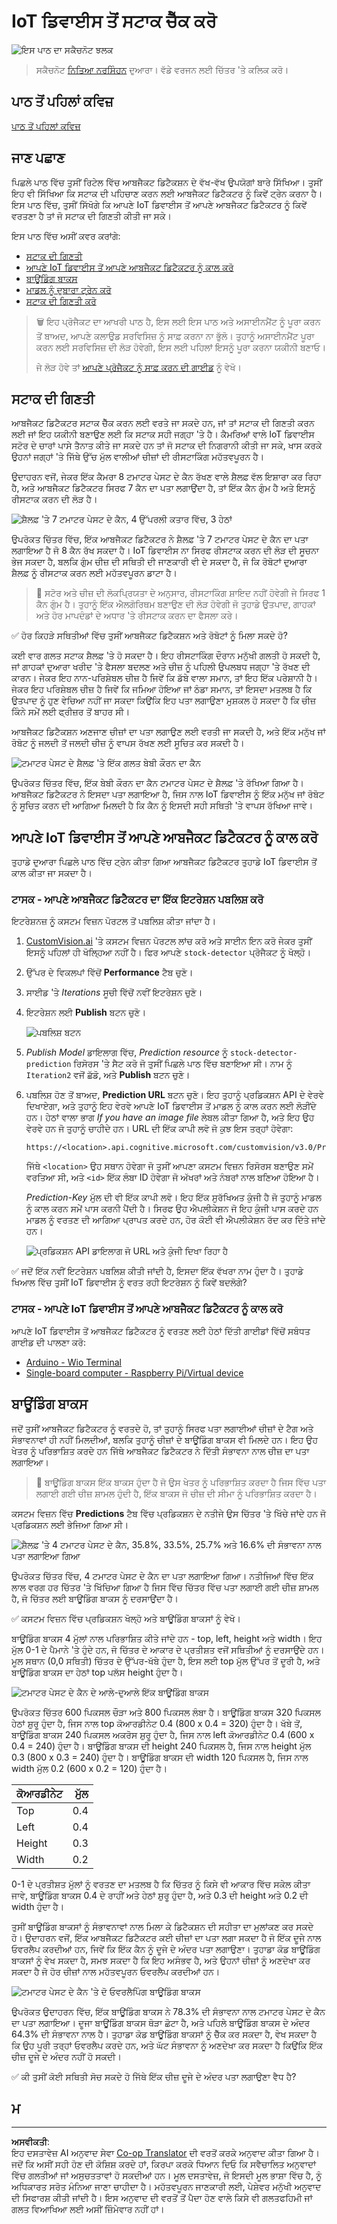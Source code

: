 <!--
CO_OP_TRANSLATOR_METADATA:
{
  "original_hash": "1c9e5fa8b7be726c75a97232b1e41c97",
  "translation_date": "2025-08-27T09:53:47+00:00",
  "source_file": "5-retail/lessons/2-check-stock-device/README.md",
  "language_code": "pa"
}
-->
# IoT ਡਿਵਾਈਸ ਤੋਂ ਸਟਾਕ ਚੈੱਕ ਕਰੋ

![ਇਸ ਪਾਠ ਦਾ ਸਕੈਚਨੋਟ ਝਲਕ](../../../../../translated_images/lesson-20.0211df9551a8abb300fc8fcf7dc2789468dea2eabe9202273ac077b0ba37f15e.pa.jpg)

> ਸਕੈਚਨੋਟ [ਨਿਤਿਆ ਨਰਸਿੰਹਨ](https://github.com/nitya) ਦੁਆਰਾ। ਵੱਡੇ ਵਰਜਨ ਲਈ ਚਿੱਤਰ 'ਤੇ ਕਲਿਕ ਕਰੋ।

## ਪਾਠ ਤੋਂ ਪਹਿਲਾਂ ਕਵਿਜ਼

[ਪਾਠ ਤੋਂ ਪਹਿਲਾਂ ਕਵਿਜ਼](https://black-meadow-040d15503.1.azurestaticapps.net/quiz/39)

## ਜਾਣ ਪਛਾਣ

ਪਿਛਲੇ ਪਾਠ ਵਿੱਚ ਤੁਸੀਂ ਰਿਟੇਲ ਵਿੱਚ ਆਬਜੈਕਟ ਡਿਟੈਕਸ਼ਨ ਦੇ ਵੱਖ-ਵੱਖ ਉਪਯੋਗਾਂ ਬਾਰੇ ਸਿੱਖਿਆ। ਤੁਸੀਂ ਇਹ ਵੀ ਸਿੱਖਿਆ ਕਿ ਸਟਾਕ ਦੀ ਪਹਿਚਾਣ ਕਰਨ ਲਈ ਆਬਜੈਕਟ ਡਿਟੈਕਟਰ ਨੂੰ ਕਿਵੇਂ ਟ੍ਰੇਨ ਕਰਨਾ ਹੈ। ਇਸ ਪਾਠ ਵਿੱਚ, ਤੁਸੀਂ ਸਿੱਖੋਗੇ ਕਿ ਆਪਣੇ IoT ਡਿਵਾਈਸ ਤੋਂ ਆਪਣੇ ਆਬਜੈਕਟ ਡਿਟੈਕਟਰ ਨੂੰ ਕਿਵੇਂ ਵਰਤਣਾ ਹੈ ਤਾਂ ਜੋ ਸਟਾਕ ਦੀ ਗਿਣਤੀ ਕੀਤੀ ਜਾ ਸਕੇ।

ਇਸ ਪਾਠ ਵਿੱਚ ਅਸੀਂ ਕਵਰ ਕਰਾਂਗੇ:

* [ਸਟਾਕ ਦੀ ਗਿਣਤੀ](../../../../../5-retail/lessons/2-check-stock-device)
* [ਆਪਣੇ IoT ਡਿਵਾਈਸ ਤੋਂ ਆਪਣੇ ਆਬਜੈਕਟ ਡਿਟੈਕਟਰ ਨੂੰ ਕਾਲ ਕਰੋ](../../../../../5-retail/lessons/2-check-stock-device)
* [ਬਾਊਂਡਿੰਗ ਬਾਕਸ](../../../../../5-retail/lessons/2-check-stock-device)
* [ਮਾਡਲ ਨੂੰ ਦੁਬਾਰਾ ਟ੍ਰੇਨ ਕਰੋ](../../../../../5-retail/lessons/2-check-stock-device)
* [ਸਟਾਕ ਦੀ ਗਿਣਤੀ ਕਰੋ](../../../../../5-retail/lessons/2-check-stock-device)

> 🗑 ਇਹ ਪ੍ਰੋਜੈਕਟ ਦਾ ਆਖਰੀ ਪਾਠ ਹੈ, ਇਸ ਲਈ ਇਸ ਪਾਠ ਅਤੇ ਅਸਾਈਨਮੈਂਟ ਨੂੰ ਪੂਰਾ ਕਰਨ ਤੋਂ ਬਾਅਦ, ਆਪਣੇ ਕਲਾਉਡ ਸਰਵਿਸਿਜ਼ ਨੂੰ ਸਾਫ਼ ਕਰਨਾ ਨਾ ਭੁੱਲੋ। ਤੁਹਾਨੂੰ ਅਸਾਈਨਮੈਂਟ ਪੂਰਾ ਕਰਨ ਲਈ ਸਰਵਿਸਿਜ਼ ਦੀ ਲੋੜ ਹੋਵੇਗੀ, ਇਸ ਲਈ ਪਹਿਲਾਂ ਇਸਨੂੰ ਪੂਰਾ ਕਰਨਾ ਯਕੀਨੀ ਬਣਾਓ।
>
> ਜੇ ਲੋੜ ਹੋਵੇ ਤਾਂ [ਆਪਣੇ ਪ੍ਰੋਜੈਕਟ ਨੂੰ ਸਾਫ਼ ਕਰਨ ਦੀ ਗਾਈਡ](../../../clean-up.md) ਨੂੰ ਵੇਖੋ।

## ਸਟਾਕ ਦੀ ਗਿਣਤੀ

ਆਬਜੈਕਟ ਡਿਟੈਕਟਰ ਸਟਾਕ ਚੈੱਕ ਕਰਨ ਲਈ ਵਰਤੇ ਜਾ ਸਕਦੇ ਹਨ, ਜਾਂ ਤਾਂ ਸਟਾਕ ਦੀ ਗਿਣਤੀ ਕਰਨ ਲਈ ਜਾਂ ਇਹ ਯਕੀਨੀ ਬਣਾਉਣ ਲਈ ਕਿ ਸਟਾਕ ਸਹੀ ਜਗ੍ਹਾ 'ਤੇ ਹੈ। ਕੈਮਰਿਆਂ ਵਾਲੇ IoT ਡਿਵਾਈਸ ਸਟੋਰ ਦੇ ਚਾਰਾਂ ਪਾਸੇ ਤੈਨਾਤ ਕੀਤੇ ਜਾ ਸਕਦੇ ਹਨ ਤਾਂ ਜੋ ਸਟਾਕ ਦੀ ਨਿਗਰਾਨੀ ਕੀਤੀ ਜਾ ਸਕੇ, ਖਾਸ ਕਰਕੇ ਉਹਨਾਂ ਜਗ੍ਹਾਂ 'ਤੇ ਜਿੱਥੇ ਉੱਚ ਮੁੱਲ ਵਾਲੀਆਂ ਚੀਜ਼ਾਂ ਦੀ ਰੀਸਟਾਕਿੰਗ ਮਹੱਤਵਪੂਰਨ ਹੈ।

ਉਦਾਹਰਨ ਵਜੋਂ, ਜੇਕਰ ਇੱਕ ਕੈਮਰਾ 8 ਟਮਾਟਰ ਪੇਸਟ ਦੇ ਕੈਨ ਰੱਖਣ ਵਾਲੇ ਸ਼ੈਲਫ਼ ਵੱਲ ਇਸ਼ਾਰਾ ਕਰ ਰਿਹਾ ਹੈ, ਅਤੇ ਆਬਜੈਕਟ ਡਿਟੈਕਟਰ ਸਿਰਫ 7 ਕੈਨ ਦਾ ਪਤਾ ਲਗਾਉਂਦਾ ਹੈ, ਤਾਂ ਇੱਕ ਕੈਨ ਗੁੰਮ ਹੈ ਅਤੇ ਇਸਨੂੰ ਰੀਸਟਾਕ ਕਰਨ ਦੀ ਲੋੜ ਹੈ।

![ਸ਼ੈਲਫ਼ 'ਤੇ 7 ਟਮਾਟਰ ਪੇਸਟ ਦੇ ਕੈਨ, 4 ਉੱਪਰਲੀ ਕਤਾਰ ਵਿੱਚ, 3 ਹੇਠਾਂ](../../../../../translated_images/stock-7-cans-tomato-paste.f86059cc573d7becaa89a0eafb9d2cd7e2fe37405a530fe565990e2333d0e4a1.pa.png)

ਉਪਰੋਕਤ ਚਿੱਤਰ ਵਿੱਚ, ਇੱਕ ਆਬਜੈਕਟ ਡਿਟੈਕਟਰ ਨੇ ਸ਼ੈਲਫ਼ 'ਤੇ 7 ਟਮਾਟਰ ਪੇਸਟ ਦੇ ਕੈਨ ਦਾ ਪਤਾ ਲਗਾਇਆ ਹੈ ਜੋ 8 ਕੈਨ ਰੱਖ ਸਕਦਾ ਹੈ। IoT ਡਿਵਾਈਸ ਨਾ ਸਿਰਫ ਰੀਸਟਾਕ ਕਰਨ ਦੀ ਲੋੜ ਦੀ ਸੂਚਨਾ ਭੇਜ ਸਕਦਾ ਹੈ, ਬਲਕਿ ਗੁੰਮ ਚੀਜ਼ ਦੀ ਸਥਿਤੀ ਦੀ ਜਾਣਕਾਰੀ ਵੀ ਦੇ ਸਕਦਾ ਹੈ, ਜੋ ਕਿ ਰੋਬੋਟਾਂ ਦੁਆਰਾ ਸ਼ੈਲਫ਼ ਨੂੰ ਰੀਸਟਾਕ ਕਰਨ ਲਈ ਮਹੱਤਵਪੂਰਨ ਡਾਟਾ ਹੈ।

> 💁 ਸਟੋਰ ਅਤੇ ਚੀਜ਼ ਦੀ ਲੋਕਪ੍ਰਿਯਤਾ ਦੇ ਅਨੁਸਾਰ, ਰੀਸਟਾਕਿੰਗ ਸ਼ਾਇਦ ਨਹੀਂ ਹੋਵੇਗੀ ਜੇ ਸਿਰਫ 1 ਕੈਨ ਗੁੰਮ ਹੈ। ਤੁਹਾਨੂੰ ਇੱਕ ਐਲਗੋਰਿਥਮ ਬਣਾਉਣ ਦੀ ਲੋੜ ਹੋਵੇਗੀ ਜੋ ਤੁਹਾਡੇ ਉਤਪਾਦ, ਗਾਹਕਾਂ ਅਤੇ ਹੋਰ ਮਾਪਦੰਡਾਂ ਦੇ ਅਧਾਰ 'ਤੇ ਰੀਸਟਾਕ ਕਰਨ ਦਾ ਫੈਸਲਾ ਕਰੇ।

✅ ਹੋਰ ਕਿਹੜੇ ਸਥਿਤੀਆਂ ਵਿੱਚ ਤੁਸੀਂ ਆਬਜੈਕਟ ਡਿਟੈਕਸ਼ਨ ਅਤੇ ਰੋਬੋਟਾਂ ਨੂੰ ਮਿਲਾ ਸਕਦੇ ਹੋ?

ਕਈ ਵਾਰ ਗਲਤ ਸਟਾਕ ਸ਼ੈਲਫ਼ 'ਤੇ ਹੋ ਸਕਦਾ ਹੈ। ਇਹ ਰੀਸਟਾਕਿੰਗ ਦੌਰਾਨ ਮਨੁੱਖੀ ਗਲਤੀ ਹੋ ਸਕਦੀ ਹੈ, ਜਾਂ ਗਾਹਕਾਂ ਦੁਆਰਾ ਖਰੀਦ 'ਤੇ ਫੈਸਲਾ ਬਦਲਣ ਅਤੇ ਚੀਜ਼ ਨੂੰ ਪਹਿਲੀ ਉਪਲਬਧ ਜਗ੍ਹਾ 'ਤੇ ਰੱਖਣ ਦੀ ਕਾਰਨ। ਜੇਕਰ ਇਹ ਨਾਨ-ਪਰਿਸ਼ੇਬਲ ਚੀਜ਼ ਹੈ ਜਿਵੇਂ ਕਿ ਡੱਬੇ ਵਾਲਾ ਸਮਾਨ, ਤਾਂ ਇਹ ਇੱਕ ਪਰੇਸ਼ਾਨੀ ਹੈ। ਜੇਕਰ ਇਹ ਪਰਿਸ਼ੇਬਲ ਚੀਜ਼ ਹੈ ਜਿਵੇਂ ਕਿ ਜਮਿਆ ਹੋਇਆ ਜਾਂ ਠੰਡਾ ਸਮਾਨ, ਤਾਂ ਇਸਦਾ ਮਤਲਬ ਹੈ ਕਿ ਉਤਪਾਦ ਨੂੰ ਹੁਣ ਵੇਚਿਆ ਨਹੀਂ ਜਾ ਸਕਦਾ ਕਿਉਂਕਿ ਇਹ ਪਤਾ ਲਗਾਉਣਾ ਮੁਸ਼ਕਲ ਹੋ ਸਕਦਾ ਹੈ ਕਿ ਚੀਜ਼ ਕਿੰਨੇ ਸਮੇਂ ਲਈ ਫ੍ਰੀਜ਼ਰ ਤੋਂ ਬਾਹਰ ਸੀ।

ਆਬਜੈਕਟ ਡਿਟੈਕਸ਼ਨ ਅਣਜਾਣ ਚੀਜ਼ਾਂ ਦਾ ਪਤਾ ਲਗਾਉਣ ਲਈ ਵਰਤੀ ਜਾ ਸਕਦੀ ਹੈ, ਅਤੇ ਇੱਕ ਮਨੁੱਖ ਜਾਂ ਰੋਬੋਟ ਨੂੰ ਜਲਦੀ ਤੋਂ ਜਲਦੀ ਚੀਜ਼ ਨੂੰ ਵਾਪਸ ਰੱਖਣ ਲਈ ਸੂਚਿਤ ਕਰ ਸਕਦੀ ਹੈ।

![ਟਮਾਟਰ ਪੇਸਟ ਦੇ ਸ਼ੈਲਫ਼ 'ਤੇ ਇੱਕ ਗਲਤ ਬੇਬੀ ਕੌਰਨ ਦਾ ਕੈਨ](../../../../../translated_images/stock-rogue-corn.be1f3ada8c4578544641af66671c1711a4c02297f14cc7f503354dae0d30a954.pa.png)

ਉਪਰੋਕਤ ਚਿੱਤਰ ਵਿੱਚ, ਇੱਕ ਬੇਬੀ ਕੌਰਨ ਦਾ ਕੈਨ ਟਮਾਟਰ ਪੇਸਟ ਦੇ ਸ਼ੈਲਫ਼ 'ਤੇ ਰੱਖਿਆ ਗਿਆ ਹੈ। ਆਬਜੈਕਟ ਡਿਟੈਕਟਰ ਨੇ ਇਸਦਾ ਪਤਾ ਲਗਾਇਆ ਹੈ, ਜਿਸ ਨਾਲ IoT ਡਿਵਾਈਸ ਨੂੰ ਇੱਕ ਮਨੁੱਖ ਜਾਂ ਰੋਬੋਟ ਨੂੰ ਸੂਚਿਤ ਕਰਨ ਦੀ ਆਗਿਆ ਮਿਲਦੀ ਹੈ ਕਿ ਕੈਨ ਨੂੰ ਇਸਦੀ ਸਹੀ ਸਥਿਤੀ 'ਤੇ ਵਾਪਸ ਰੱਖਿਆ ਜਾਵੇ।

## ਆਪਣੇ IoT ਡਿਵਾਈਸ ਤੋਂ ਆਪਣੇ ਆਬਜੈਕਟ ਡਿਟੈਕਟਰ ਨੂੰ ਕਾਲ ਕਰੋ

ਤੁਹਾਡੇ ਦੁਆਰਾ ਪਿਛਲੇ ਪਾਠ ਵਿੱਚ ਟ੍ਰੇਨ ਕੀਤਾ ਗਿਆ ਆਬਜੈਕਟ ਡਿਟੈਕਟਰ ਤੁਹਾਡੇ IoT ਡਿਵਾਈਸ ਤੋਂ ਕਾਲ ਕੀਤਾ ਜਾ ਸਕਦਾ ਹੈ।

### ਟਾਸਕ - ਆਪਣੇ ਆਬਜੈਕਟ ਡਿਟੈਕਟਰ ਦਾ ਇੱਕ ਇਟਰੇਸ਼ਨ ਪਬਲਿਸ਼ ਕਰੋ

ਇਟਰੇਸ਼ਨਜ਼ ਨੂੰ ਕਸਟਮ ਵਿਜ਼ਨ ਪੋਰਟਲ ਤੋਂ ਪਬਲਿਸ਼ ਕੀਤਾ ਜਾਂਦਾ ਹੈ।

1. [CustomVision.ai](https://customvision.ai) 'ਤੇ ਕਸਟਮ ਵਿਜ਼ਨ ਪੋਰਟਲ ਲਾਂਚ ਕਰੋ ਅਤੇ ਸਾਈਨ ਇਨ ਕਰੋ ਜੇਕਰ ਤੁਸੀਂ ਇਸਨੂੰ ਪਹਿਲਾਂ ਹੀ ਖੋਲ੍ਹਿਆ ਨਹੀਂ ਹੈ। ਫਿਰ ਆਪਣੇ `stock-detector` ਪ੍ਰੋਜੈਕਟ ਨੂੰ ਖੋਲ੍ਹੋ।

1. ਉੱਪਰ ਦੇ ਵਿਕਲਪਾਂ ਵਿੱਚੋਂ **Performance** ਟੈਬ ਚੁਣੋ।

1. ਸਾਈਡ 'ਤੇ *Iterations* ਸੂਚੀ ਵਿੱਚੋਂ ਨਵੀਂ ਇਟਰੇਸ਼ਨ ਚੁਣੋ।

1. ਇਟਰੇਸ਼ਨ ਲਈ **Publish** ਬਟਨ ਚੁਣੋ।

    ![ਪਬਲਿਸ਼ ਬਟਨ](../../../../../translated_images/custom-vision-object-detector-publish-button.34ee379fc650ccb9856c3868d0003f413b9529f102fc73c37168c98d721cc293.pa.png)

1. *Publish Model* ਡਾਇਲਾਗ ਵਿੱਚ, *Prediction resource* ਨੂੰ `stock-detector-prediction` ਰਿਸੋਰਸ 'ਤੇ ਸੈਟ ਕਰੋ ਜੋ ਤੁਸੀਂ ਪਿਛਲੇ ਪਾਠ ਵਿੱਚ ਬਣਾਇਆ ਸੀ। ਨਾਮ ਨੂੰ `Iteration2` ਵਜੋਂ ਛੱਡੋ, ਅਤੇ **Publish** ਬਟਨ ਚੁਣੋ।

1. ਪਬਲਿਸ਼ ਹੋਣ ਤੋਂ ਬਾਅਦ, **Prediction URL** ਬਟਨ ਚੁਣੋ। ਇਹ ਤੁਹਾਨੂੰ ਪ੍ਰਡਿਕਸ਼ਨ API ਦੇ ਵੇਰਵੇ ਦਿਖਾਏਗਾ, ਅਤੇ ਤੁਹਾਨੂੰ ਇਹ ਵੇਰਵੇ ਆਪਣੇ IoT ਡਿਵਾਈਸ ਤੋਂ ਮਾਡਲ ਨੂੰ ਕਾਲ ਕਰਨ ਲਈ ਲੋੜੀਂਦੇ ਹਨ। ਹੇਠਾਂ ਵਾਲਾ ਭਾਗ *If you have an image file* ਲੇਬਲ ਕੀਤਾ ਗਿਆ ਹੈ, ਅਤੇ ਇਹ ਉਹ ਵੇਰਵੇ ਹਨ ਜੋ ਤੁਹਾਨੂੰ ਚਾਹੀਦੇ ਹਨ। URL ਦੀ ਇੱਕ ਕਾਪੀ ਲਵੋ ਜੋ ਕੁਝ ਇਸ ਤਰ੍ਹਾਂ ਹੋਵੇਗਾ:

    ```output
    https://<location>.api.cognitive.microsoft.com/customvision/v3.0/Prediction/<id>/detect/iterations/Iteration2/image
    ```

    ਜਿੱਥੇ `<location>` ਉਹ ਸਥਾਨ ਹੋਵੇਗਾ ਜੋ ਤੁਸੀਂ ਆਪਣਾ ਕਸਟਮ ਵਿਜ਼ਨ ਰਿਸੋਰਸ ਬਣਾਉਣ ਸਮੇਂ ਵਰਤਿਆ ਸੀ, ਅਤੇ `<id>` ਇੱਕ ਲੰਬਾ ID ਹੋਵੇਗਾ ਜੋ ਅੱਖਰਾਂ ਅਤੇ ਨੰਬਰਾਂ ਨਾਲ ਬਣਿਆ ਹੋਇਆ ਹੈ।

    *Prediction-Key* ਮੁੱਲ ਦੀ ਵੀ ਇੱਕ ਕਾਪੀ ਲਵੋ। ਇਹ ਇੱਕ ਸੁਰੱਖਿਅਤ ਕੁੰਜੀ ਹੈ ਜੋ ਤੁਹਾਨੂੰ ਮਾਡਲ ਨੂੰ ਕਾਲ ਕਰਨ ਸਮੇਂ ਪਾਸ ਕਰਨੀ ਪੈਂਦੀ ਹੈ। ਸਿਰਫ ਉਹ ਐਪਲੀਕੇਸ਼ਨ ਜੋ ਇਹ ਕੁੰਜੀ ਪਾਸ ਕਰਦੇ ਹਨ ਮਾਡਲ ਨੂੰ ਵਰਤਣ ਦੀ ਆਗਿਆ ਪ੍ਰਾਪਤ ਕਰਦੇ ਹਨ, ਹੋਰ ਕੋਈ ਵੀ ਐਪਲੀਕੇਸ਼ਨ ਰੱਦ ਕਰ ਦਿੱਤੇ ਜਾਂਦੇ ਹਨ।

    ![ਪ੍ਰਡਿਕਸ਼ਨ API ਡਾਇਲਾਗ ਜੋ URL ਅਤੇ ਕੁੰਜੀ ਦਿਖਾ ਰਿਹਾ ਹੈ](../../../../../translated_images/custom-vision-prediction-key-endpoint.30c569ffd0338864f319911f052d5e9b8c5066cb0800a26dd6f7ff5713130ad8.pa.png)

✅ ਜਦੋਂ ਇੱਕ ਨਵੀਂ ਇਟਰੇਸ਼ਨ ਪਬਲਿਸ਼ ਕੀਤੀ ਜਾਂਦੀ ਹੈ, ਇਸਦਾ ਇੱਕ ਵੱਖਰਾ ਨਾਮ ਹੁੰਦਾ ਹੈ। ਤੁਹਾਡੇ ਖਿਆਲ ਵਿੱਚ ਤੁਸੀਂ IoT ਡਿਵਾਈਸ ਨੂੰ ਵਰਤ ਰਹੀ ਇਟਰੇਸ਼ਨ ਨੂੰ ਕਿਵੇਂ ਬਦਲੋਗੇ?

### ਟਾਸਕ - ਆਪਣੇ IoT ਡਿਵਾਈਸ ਤੋਂ ਆਪਣੇ ਆਬਜੈਕਟ ਡਿਟੈਕਟਰ ਨੂੰ ਕਾਲ ਕਰੋ

ਆਪਣੇ IoT ਡਿਵਾਈਸ ਤੋਂ ਆਬਜੈਕਟ ਡਿਟੈਕਟਰ ਨੂੰ ਵਰਤਣ ਲਈ ਹੇਠਾਂ ਦਿੱਤੀ ਗਾਈਡਾਂ ਵਿੱਚੋਂ ਸਬੰਧਤ ਗਾਈਡ ਦੀ ਪਾਲਣਾ ਕਰੋ:

* [Arduino - Wio Terminal](wio-terminal-object-detector.md)
* [Single-board computer - Raspberry Pi/Virtual device](single-board-computer-object-detector.md)

## ਬਾਊਂਡਿੰਗ ਬਾਕਸ

ਜਦੋਂ ਤੁਸੀਂ ਆਬਜੈਕਟ ਡਿਟੈਕਟਰ ਨੂੰ ਵਰਤਦੇ ਹੋ, ਤਾਂ ਤੁਹਾਨੂੰ ਸਿਰਫ ਪਤਾ ਲਗਾਈਆਂ ਚੀਜ਼ਾਂ ਦੇ ਟੈਗ ਅਤੇ ਸੰਭਾਵਨਾਵਾਂ ਹੀ ਨਹੀਂ ਮਿਲਦੀਆਂ, ਬਲਕਿ ਤੁਹਾਨੂੰ ਚੀਜ਼ਾਂ ਦੇ ਬਾਊਂਡਿੰਗ ਬਾਕਸ ਵੀ ਮਿਲਦੇ ਹਨ। ਇਹ ਉਹ ਖੇਤਰ ਨੂੰ ਪਰਿਭਾਸ਼ਿਤ ਕਰਦੇ ਹਨ ਜਿੱਥੇ ਆਬਜੈਕਟ ਡਿਟੈਕਟਰ ਨੇ ਦਿੱਤੀ ਸੰਭਾਵਨਾ ਨਾਲ ਚੀਜ਼ ਦਾ ਪਤਾ ਲਗਾਇਆ।

> 💁 ਬਾਊਂਡਿੰਗ ਬਾਕਸ ਇੱਕ ਬਾਕਸ ਹੁੰਦਾ ਹੈ ਜੋ ਉਸ ਖੇਤਰ ਨੂੰ ਪਰਿਭਾਸ਼ਿਤ ਕਰਦਾ ਹੈ ਜਿਸ ਵਿੱਚ ਪਤਾ ਲਗਾਈ ਗਈ ਚੀਜ਼ ਸ਼ਾਮਲ ਹੁੰਦੀ ਹੈ, ਇੱਕ ਬਾਕਸ ਜੋ ਚੀਜ਼ ਦੀ ਸੀਮਾ ਨੂੰ ਪਰਿਭਾਸ਼ਿਤ ਕਰਦਾ ਹੈ।

ਕਸਟਮ ਵਿਜ਼ਨ ਵਿੱਚ **Predictions** ਟੈਬ ਵਿੱਚ ਪ੍ਰਡਿਕਸ਼ਨ ਦੇ ਨਤੀਜੇ ਉਸ ਚਿੱਤਰ 'ਤੇ ਖਿੱਚੇ ਜਾਂਦੇ ਹਨ ਜੋ ਪ੍ਰਡਿਕਸ਼ਨ ਲਈ ਭੇਜਿਆ ਗਿਆ ਸੀ।

![ਸ਼ੈਲਫ਼ 'ਤੇ 4 ਟਮਾਟਰ ਪੇਸਟ ਦੇ ਕੈਨ, 35.8%, 33.5%, 25.7% ਅਤੇ 16.6% ਦੀ ਸੰਭਾਵਨਾ ਨਾਲ ਪਤਾ ਲਗਾਇਆ ਗਿਆ](../../../../../translated_images/custom-vision-stock-prediction.942266ab1bcca3410ecdf23643b9f5f570cfab2345235074e24c51f285777613.pa.png)

ਉਪਰੋਕਤ ਚਿੱਤਰ ਵਿੱਚ, 4 ਟਮਾਟਰ ਪੇਸਟ ਦੇ ਕੈਨ ਦਾ ਪਤਾ ਲਗਾਇਆ ਗਿਆ। ਨਤੀਜਿਆਂ ਵਿੱਚ ਇੱਕ ਲਾਲ ਵਰਗ ਹਰ ਚਿੱਤਰ 'ਤੇ ਖਿੱਚਿਆ ਗਿਆ ਹੈ ਜਿਸ ਵਿੱਚ ਚਿੱਤਰ ਵਿੱਚ ਪਤਾ ਲਗਾਈ ਗਈ ਚੀਜ਼ ਸ਼ਾਮਲ ਹੈ, ਜੋ ਚਿੱਤਰ ਲਈ ਬਾਊਂਡਿੰਗ ਬਾਕਸ ਨੂੰ ਦਰਸਾਉਂਦਾ ਹੈ।

✅ ਕਸਟਮ ਵਿਜ਼ਨ ਵਿੱਚ ਪ੍ਰਡਿਕਸ਼ਨ ਖੋਲ੍ਹੋ ਅਤੇ ਬਾਊਂਡਿੰਗ ਬਾਕਸਾਂ ਨੂੰ ਵੇਖੋ।

ਬਾਊਂਡਿੰਗ ਬਾਕਸ 4 ਮੁੱਲਾਂ ਨਾਲ ਪਰਿਭਾਸ਼ਿਤ ਕੀਤੇ ਜਾਂਦੇ ਹਨ - top, left, height ਅਤੇ width। ਇਹ ਮੁੱਲ 0-1 ਦੇ ਪੈਮਾਨੇ 'ਤੇ ਹੁੰਦੇ ਹਨ, ਜੋ ਚਿੱਤਰ ਦੇ ਆਕਾਰ ਦੇ ਪ੍ਰਤੀਸ਼ਤ ਵਜੋਂ ਸਥਿਤੀਆਂ ਨੂੰ ਦਰਸਾਉਂਦੇ ਹਨ। ਮੂਲ ਸਥਾਨ (0,0 ਸਥਿਤੀ) ਚਿੱਤਰ ਦੇ ਉੱਪਰ-ਖੱਬੇ ਹੁੰਦਾ ਹੈ, ਇਸ ਲਈ top ਮੁੱਲ ਉੱਪਰ ਤੋਂ ਦੂਰੀ ਹੈ, ਅਤੇ ਬਾਊਂਡਿੰਗ ਬਾਕਸ ਦਾ ਹੇਠਾਂ top ਪਲੱਸ height ਹੁੰਦਾ ਹੈ।

![ਟਮਾਟਰ ਪੇਸਟ ਦੇ ਕੈਨ ਦੇ ਆਲੇ-ਦੁਆਲੇ ਇੱਕ ਬਾਊਂਡਿੰਗ ਬਾਕਸ](../../../../../translated_images/bounding-box.1420a7ea0d3d15f71e1ffb5cf4b2271d184fac051f990abc541975168d163684.pa.png)

ਉਪਰੋਕਤ ਚਿੱਤਰ 600 ਪਿਕਸਲ ਚੌੜਾ ਅਤੇ 800 ਪਿਕਸਲ ਲੰਬਾ ਹੈ। ਬਾਊਂਡਿੰਗ ਬਾਕਸ 320 ਪਿਕਸਲ ਹੇਠਾਂ ਸ਼ੁਰੂ ਹੁੰਦਾ ਹੈ, ਜਿਸ ਨਾਲ top ਕੋਆਰਡੀਨੇਟ 0.4 (800 x 0.4 = 320) ਹੁੰਦਾ ਹੈ। ਖੱਬੇ ਤੋਂ, ਬਾਊਂਡਿੰਗ ਬਾਕਸ 240 ਪਿਕਸਲ ਅਕਰੋਸ ਸ਼ੁਰੂ ਹੁੰਦਾ ਹੈ, ਜਿਸ ਨਾਲ left ਕੋਆਰਡੀਨੇਟ 0.4 (600 x 0.4 = 240) ਹੁੰਦਾ ਹੈ। ਬਾਊਂਡਿੰਗ ਬਾਕਸ ਦੀ height 240 ਪਿਕਸਲ ਹੈ, ਜਿਸ ਨਾਲ height ਮੁੱਲ 0.3 (800 x 0.3 = 240) ਹੁੰਦਾ ਹੈ। ਬਾਊਂਡਿੰਗ ਬਾਕਸ ਦੀ width 120 ਪਿਕਸਲ ਹੈ, ਜਿਸ ਨਾਲ width ਮੁੱਲ 0.2 (600 x 0.2 = 120) ਹੁੰਦਾ ਹੈ।

| ਕੋਆਰਡੀਨੇਟ | ਮੁੱਲ |
| ---------- | ----: |
| Top        | 0.4   |
| Left       | 0.4   |
| Height     | 0.3   |
| Width      | 0.2   |

0-1 ਦੇ ਪ੍ਰਤੀਸ਼ਤ ਮੁੱਲਾਂ ਨੂੰ ਵਰਤਣ ਦਾ ਮਤਲਬ ਹੈ ਕਿ ਚਿੱਤਰ ਨੂੰ ਕਿਸੇ ਵੀ ਆਕਾਰ ਵਿੱਚ ਸਕੇਲ ਕੀਤਾ ਜਾਵੇ, ਬਾਊਂਡਿੰਗ ਬਾਕਸ 0.4 ਦੇ ਰਾਹੀਂ ਅਤੇ ਹੇਠਾਂ ਸ਼ੁਰੂ ਹੁੰਦਾ ਹੈ, ਅਤੇ 0.3 ਦੀ height ਅਤੇ 0.2 ਦੀ width ਹੁੰਦਾ ਹੈ।

ਤੁਸੀਂ ਬਾਊਂਡਿੰਗ ਬਾਕਸਾਂ ਨੂੰ ਸੰਭਾਵਨਾਵਾਂ ਨਾਲ ਮਿਲਾ ਕੇ ਡਿਟੈਕਸ਼ਨ ਦੀ ਸਹੀਤਾ ਦਾ ਮੁਲਾਂਕਣ ਕਰ ਸਕਦੇ ਹੋ। ਉਦਾਹਰਨ ਵਜੋਂ, ਇੱਕ ਆਬਜੈਕਟ ਡਿਟੈਕਟਰ ਕਈ ਚੀਜ਼ਾਂ ਦਾ ਪਤਾ ਲਗਾ ਸਕਦਾ ਹੈ ਜੋ ਇੱਕ ਦੂਜੇ ਨਾਲ ਓਵਰਲੈਪ ਕਰਦੀਆਂ ਹਨ, ਜਿਵੇਂ ਕਿ ਇੱਕ ਕੈਨ ਨੂੰ ਦੂਜੇ ਦੇ ਅੰਦਰ ਪਤਾ ਲਗਾਉਣਾ। ਤੁਹਾਡਾ ਕੋਡ ਬਾਊਂਡਿੰਗ ਬਾਕਸਾਂ ਨੂੰ ਵੇਖ ਸਕਦਾ ਹੈ, ਸਮਝ ਸਕਦਾ ਹੈ ਕਿ ਇਹ ਅਸੰਭਵ ਹੈ, ਅਤੇ ਉਹਨਾਂ ਚੀਜ਼ਾਂ ਨੂੰ ਅਣਦੇਖਾ ਕਰ ਸਕਦਾ ਹੈ ਜੋ ਹੋਰ ਚੀਜ਼ਾਂ ਨਾਲ ਮਹੱਤਵਪੂਰਨ ਓਵਰਲੈਪ ਕਰਦੀਆਂ ਹਨ।

![ਟਮਾਟਰ ਪੇਸਟ ਦੇ ਕੈਨ 'ਤੇ ਦੋ ਓਵਰਲੈਪਿੰਗ ਬਾਊਂਡਿੰਗ ਬਾਕਸ](../../../../../translated_images/overlap-object-detection.d431e03cae75072a2760430eca7f2c5fdd43045bfd72dadcbf12711f7cd6c2ae.pa.png)

ਉਪਰੋਕਤ ਉਦਾਹਰਨ ਵਿੱਚ, ਇੱਕ ਬਾਊਂਡਿੰਗ ਬਾਕਸ ਨੇ 78.3% ਦੀ ਸੰਭਾਵਨਾ ਨਾਲ ਟਮਾਟਰ ਪੇਸਟ ਦੇ ਕੈਨ ਦਾ ਪਤਾ ਲਗਾਇਆ। ਦੂਜਾ ਬਾਊਂਡਿੰਗ ਬਾਕਸ ਥੋੜਾ ਛੋਟਾ ਹੈ, ਅਤੇ ਪਹਿਲੇ ਬਾਊਂਡਿੰਗ ਬਾਕਸ ਦੇ ਅੰਦਰ 64.3% ਦੀ ਸੰਭਾਵਨਾ ਨਾਲ ਹੈ। ਤੁਹਾਡਾ ਕੋਡ ਬਾਊਂਡਿੰਗ ਬਾਕਸਾਂ ਨੂੰ ਚੈੱਕ ਕਰ ਸਕਦਾ ਹੈ, ਵੇਖ ਸਕਦਾ ਹੈ ਕਿ ਉਹ ਪੂਰੀ ਤਰ੍ਹਾਂ ਓਵਰਲੈਪ ਕਰਦੇ ਹਨ, ਅਤੇ ਘੱਟ ਸੰਭਾਵਨਾ ਨੂੰ ਅਣਦੇਖਾ ਕਰ ਸਕਦਾ ਹੈ ਕਿਉਂਕਿ ਇੱਕ ਚੀਜ਼ ਦੂਜੇ ਦੇ ਅੰਦਰ ਨਹੀਂ ਹੋ ਸਕਦੀ।

✅ ਕੀ ਤੁਸੀਂ ਕੋਈ ਸਥਿਤੀ ਸੋਚ ਸਕਦੇ ਹੋ ਜਿੱਥੇ ਇੱਕ ਚੀਜ਼ ਦੂਜੇ ਦੇ ਅੰਦਰ ਪਤਾ ਲਗਾਉਣਾ ਵੈਧ ਹੈ?

## ਮ

---

**ਅਸਵੀਕਤੀ**:  
ਇਹ ਦਸਤਾਵੇਜ਼ AI ਅਨੁਵਾਦ ਸੇਵਾ [Co-op Translator](https://github.com/Azure/co-op-translator) ਦੀ ਵਰਤੋਂ ਕਰਕੇ ਅਨੁਵਾਦ ਕੀਤਾ ਗਿਆ ਹੈ। ਜਦੋਂ ਕਿ ਅਸੀਂ ਸਹੀ ਹੋਣ ਦੀ ਕੋਸ਼ਿਸ਼ ਕਰਦੇ ਹਾਂ, ਕਿਰਪਾ ਕਰਕੇ ਧਿਆਨ ਦਿਓ ਕਿ ਸਵੈਚਾਲਿਤ ਅਨੁਵਾਦਾਂ ਵਿੱਚ ਗਲਤੀਆਂ ਜਾਂ ਅਸੁਚਤਤਾਵਾਂ ਹੋ ਸਕਦੀਆਂ ਹਨ। ਮੂਲ ਦਸਤਾਵੇਜ਼, ਜੋ ਇਸਦੀ ਮੂਲ ਭਾਸ਼ਾ ਵਿੱਚ ਹੈ, ਨੂੰ ਅਧਿਕਾਰਤ ਸਰੋਤ ਮੰਨਿਆ ਜਾਣਾ ਚਾਹੀਦਾ ਹੈ। ਮਹੱਤਵਪੂਰਨ ਜਾਣਕਾਰੀ ਲਈ, ਪੇਸ਼ੇਵਰ ਮਨੁੱਖੀ ਅਨੁਵਾਦ ਦੀ ਸਿਫਾਰਸ਼ ਕੀਤੀ ਜਾਂਦੀ ਹੈ। ਇਸ ਅਨੁਵਾਦ ਦੀ ਵਰਤੋਂ ਤੋਂ ਪੈਦਾ ਹੋਣ ਵਾਲੇ ਕਿਸੇ ਵੀ ਗਲਤਫਹਿਮੀ ਜਾਂ ਗਲਤ ਵਿਆਖਿਆ ਲਈ ਅਸੀਂ ਜ਼ਿੰਮੇਵਾਰ ਨਹੀਂ ਹਾਂ।